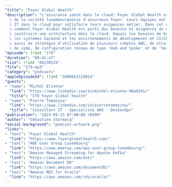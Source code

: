 ```yaml
---
"title": "Foyer Global Health"
"description": "L'assurance santé dans le cloud: Foyer Global Health est une division\
  \ de la société luxembourgeoise d'assurance Foyer. Leurs équipes ont créé un système\
  \ IT dans le cloud pour satisfaire leurs exigences métier. Dans cet épisode, découvrez\
  \ comment Foyer Global Health est parti des besoins et exigences du métier pour\
  \ construire une architecture dans le cloud. Depuis les besoins de bureautique,\
  \ les systèmes backend et les environnements de dévelopmenet et CI/CD. On y parle\
  \ aussi de stratégie d'utilisation de plusieurs comptes AWS, de stratégie de repository\
  \ de code, de configuration réseau de type 'Hub and Spoke' et de 'Security as Code'."
"episode": !!int "179"
"duration": "00:41:47"
"size": !!int "80230529"
"file": "179.mp3"
"category": "podcasts"
"appleEpisodeId": !!int "1000663119814"
"guests":
- "name": "Michel Etienne"
  "link": "https://www.linkedin.com/in/michel-etienne-98a9341/"
  "title": "CTO Foyer Global health"
- "name": "Pierre Tomasina"
  "link": "https://www.linkedin.com/in/pierretomasina/"
  "title": "Consultant IT - Specialiste AWS - DevSecOps"
"publication": "2023-09-15 07:00:00 +0200"
"author": "Sébastien Stormacq"
"social-background": "podcast-artwork.png"
"links":
- "text": "Foyer Global Health"
  "link": "https://www.foyerglobalhealth.com/"
- "text": "AWS User Group Luxembourg"
  "link": "https://www.meetup.com/aws-user-group-luxembourg/"
- "text": "Amazon Managed Streaming for Apache Kafka"
  "link": "https://aws.amazon.com/msk/"
- "text": "Amazon Document DB"
  "link": "https://aws.amazon.com/documentdb/"
- "text": "Amazon RDS for Oracle"
  "link": "https://aws.amazon.com/rds/oracle/"
---
```

